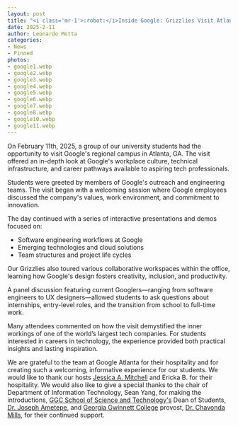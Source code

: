 ```yaml
---
layout: post
title: "<i class='mr-1'>:robot:</i>Inside Google: Grizzlies Visit Atlanta Campus"
date: 2025-2-11
author: Leonardo Motta
categories:
- News
- Pinned
photos:
- google1.webp
- google2.webp
- google3.webp
- google4.webp
- google5.webp
- google6.webp
- google7.webp
- google8.webp
- google10.webp
- google11.webp
---
```

On February 11th, 2025, a group of our university students had the opportunity to
visit Google's regional campus in Atlanta, GA. The visit offered an in-depth
look at Google's workplace culture, technical infrastructure, and career
pathways available to aspiring tech professionals.

Students were greeted by members of Google's outreach and engineering
teams. The visit began with a welcoming session where Google employees discussed
the company's values, work environment, and commitment to innovation.

The day continued with a series of interactive presentations and demos focused
on:

- Software engineering workflows at Google
- Emerging technologies and cloud solutions
- Team structures and project life cycles

Our Grizzlies also toured various collaborative workspaces within the office,
learning how Google's design fosters creativity, inclusion, and productivity.

A panel discussion featuring current Googlers—ranging from software engineers
to UX designers—allowed students to ask questions about internships,
entry-level roles, and the transition from school to full-time work.

Many attendees commented on how the visit demystified the inner workings of one
of the world’s largest tech companies. For students interested in careers in
technology, the experience provided both practical insights and lasting
inspiration.

We are grateful to the team at Google Atlanta for their hospitality and for
creating such a welcoming, informative experience for our students. We would
like to thank our hosts
[Jessica A. Mitchell](https://www.linkedin.com/in/jessica-jess-mitchell) and
Ericka B. for their hospitality. We would also like to give a special thanks to
the chair of Department of Information Technology, Sean Yang, for making the
introductions, [GGC School of Science and Technology's](https://www.linkedin.com/showcase/ggc-school-of-science-and-technology/)
Dean of Students,
[Dr. Joseph Ametepe](https://www.linkedin.com/in/joseph-ametepe-5ab30794), and
[Georgia Gwinnett College](https://www.linkedin.com/school/georgiagwinnettcollege/)
provost, [Dr. Chavonda Mills](https://www.linkedin.com/in/chavonda-mills-phd-7310734),
for their continued support.
